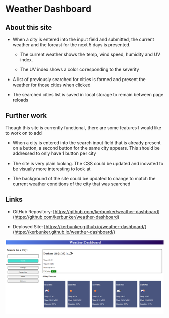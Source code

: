 # Weather Dashboard

## About this site

 * When a city is entered into the input field and submitted, the current weather and the forcast for the next 5 days is presented. 

    * The current weather shows the temp, wind speed, humidity and UV index.

    * The UV index shows a color coresponding to the severity

 * A list of previously searched for cities is formed and present the weather for those cities when clicked

 * The searched cities list is saved in local storage to remain between page reloads

## Further work

Though this site is currently functional, there are some features I would like to work on to add

 * When a city is entered into the search input field that is already present on a button, a second button for the same city appears. This should be addressed to only have 1 button per city

 * The site is very plain looking. The CSS could be updated and inovated to be visually more interesting to look at

 * The background of the site could be updated to change to match the current weather conditions of the city that was searched

## Links

* GitHub Repository: [https://github.com/kerbunker/weather-dashboard](https://github.com/kerbunker/weather-dashboard)

* Deployed Site: [https://kerbunker.github.io/weather-dashboard/](https://kerbunker.github.io/weather-dashboard/)

![weather dashboard with the current weather for Durham](./assets/images/page-screenshot.PNG)
